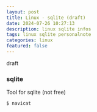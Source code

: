```yaml
---
layout: post
title: Linux - sqlite (draft)
date: 2024-07-26 10:27:13
description: linux sqlite infos 
tags: linux sqlite personalnote
categories: linux
featured: false
---
```


draft

### sqlite
Tool for sqlite (not free)
````markup
$ navicat
````


